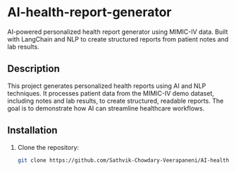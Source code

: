 # AI-health-report-generator
AI-powered personalized health report generator using MIMIC-IV data. Built with LangChain and NLP to create structured reports from patient notes and lab results.


## Description
This project generates personalized health reports using AI and NLP techniques. It processes patient data from the MIMIC-IV demo dataset, including notes and lab results, to create structured, readable reports. The goal is to demonstrate how AI can streamline healthcare workflows.

## Installation
1. Clone the repository:
   ```bash
   git clone https://github.com/Sathvik-Chowdary-Veerapaneni/AI-health-report-generator.git
